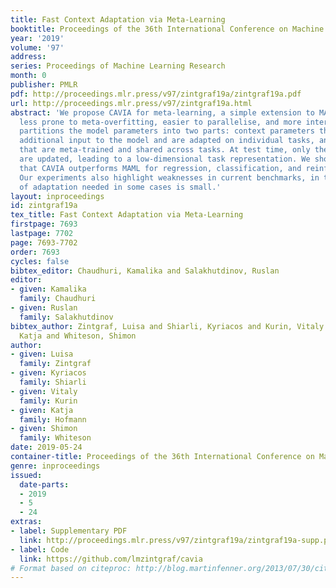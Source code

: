 ```yaml
---
title: Fast Context Adaptation via Meta-Learning
booktitle: Proceedings of the 36th International Conference on Machine Learning
year: '2019'
volume: '97'
address: 
series: Proceedings of Machine Learning Research
month: 0
publisher: PMLR
pdf: http://proceedings.mlr.press/v97/zintgraf19a/zintgraf19a.pdf
url: http://proceedings.mlr.press/v97/zintgraf19a.html
abstract: 'We propose CAVIA for meta-learning, a simple extension to MAML that is
  less prone to meta-overfitting, easier to parallelise, and more interpretable. CAVIA
  partitions the model parameters into two parts: context parameters that serve as
  additional input to the model and are adapted on individual tasks, and shared parameters
  that are meta-trained and shared across tasks. At test time, only the context parameters
  are updated, leading to a low-dimensional task representation. We show empirically
  that CAVIA outperforms MAML for regression, classification, and reinforcement learning.
  Our experiments also highlight weaknesses in current benchmarks, in that the amount
  of adaptation needed in some cases is small.'
layout: inproceedings
id: zintgraf19a
tex_title: Fast Context Adaptation via Meta-Learning
firstpage: 7693
lastpage: 7702
page: 7693-7702
order: 7693
cycles: false
bibtex_editor: Chaudhuri, Kamalika and Salakhutdinov, Ruslan
editor:
- given: Kamalika
  family: Chaudhuri
- given: Ruslan
  family: Salakhutdinov
bibtex_author: Zintgraf, Luisa and Shiarli, Kyriacos and Kurin, Vitaly and Hofmann,
  Katja and Whiteson, Shimon
author:
- given: Luisa
  family: Zintgraf
- given: Kyriacos
  family: Shiarli
- given: Vitaly
  family: Kurin
- given: Katja
  family: Hofmann
- given: Shimon
  family: Whiteson
date: 2019-05-24
container-title: Proceedings of the 36th International Conference on Machine Learning
genre: inproceedings
issued:
  date-parts:
  - 2019
  - 5
  - 24
extras:
- label: Supplementary PDF
  link: http://proceedings.mlr.press/v97/zintgraf19a/zintgraf19a-supp.pdf
- label: Code
  link: https://github.com/lmzintgraf/cavia
# Format based on citeproc: http://blog.martinfenner.org/2013/07/30/citeproc-yaml-for-bibliographies/
---
```

